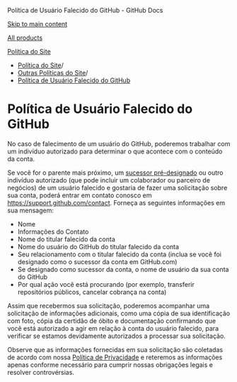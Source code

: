 Política de Usuário Falecido do GitHub - GitHub Docs

[Skip to main content](#main-content)

[All products](/pt)

[Política do Site](/pt/site-policy)

* [Política do Site](/pt/site-policy)/
* [Outras Políticas do Site](/pt/site-policy/other-site-policies)/
* [Política de Usuário Falecido do GitHub](/pt/site-policy/other-site-policies/github-deceased-user-policy)

Política de Usuário Falecido do GitHub
==========

No caso de falecimento de um usuário do GitHub, poderemos trabalhar com um indivíduo autorizado para determinar o que acontece com o conteúdo da conta.

Se você for o parente mais próximo, um [sucessor pré-designado](/pt/account-and-profile/setting-up-and-managing-your-personal-account-on-github/managing-access-to-your-personal-repositories/maintaining-ownership-continuity-of-your-personal-accounts-repositories) ou outro indivíduo autorizado (que pode incluir um colaborador ou parceiro de negócios) de um usuário falecido e gostaria de fazer uma solicitação sobre sua conta, poderá entrar em contato conosco em <https://support.github.com/contact>. Forneça as seguintes informações em sua mensagem:

* Nome
* Informações do Contato
* Nome do titular falecido da conta
* Nome do usuário do GitHub do titular falecido da conta
* Seu relacionamento com o titular falecido da conta (inclua se você foi designado como o sucessor da conta em GitHub.com)
* Se designado como sucessor da conta, o nome de usuário da sua conta do GitHub
* Por qual ação você está procurando (por exemplo, transferir repositórios públicos, cancelar cobrança na conta)

Assim que recebermos sua solicitação, poderemos acompanhar uma solicitação de informações adicionais, como uma cópia de sua identificação com foto, cópia da certidão de óbito e documentação confirmando que você está autorizado a agir em relação à conta do usuário falecido, para verificar se estamos devidamente autorizados a processar sua solicitação.

Observe que as informações fornecidas em sua solicitação são coletadas de acordo com nossa [Política de Privacidade](/pt/site-policy/privacy-policies/github-privacy-statement) e reteremos as informações apenas conforme necessário para cumprir nossas obrigações legais e resolver controvérsias.
